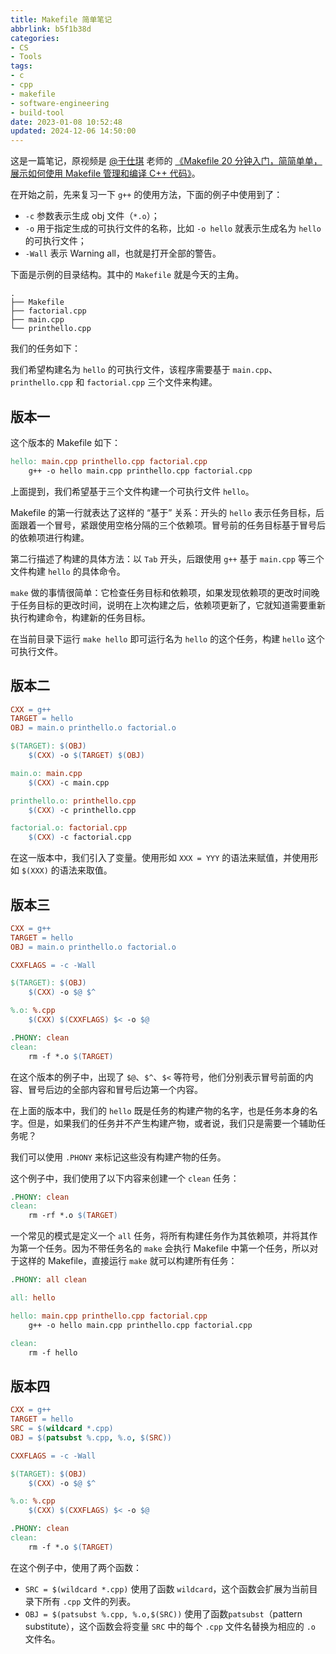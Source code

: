 ```yaml
---
title: Makefile 简单笔记
abbrlink: b5f1b38d
categories:
- CS
- Tools
tags:
- c
- cpp
- makefile
- software-engineering
- build-tool
date: 2023-01-08 10:52:48
updated: 2024-12-06 14:50:00
---
```


这是一篇笔记，原视频是 [@于仕琪](https://space.bilibili.com/519963684) 老师的 [《Makefile 20 分钟入门，简简单单，展示如何使用 Makefile 管理和编译 C++ 代码》](https://www.bilibili.com/video/BV188411L7d2)。

<!--more-->

在开始之前，先来复习一下 `g++` 的使用方法，下面的例子中使用到了：

- `-c` 参数表示生成 obj 文件（`*.o`）；
- `-o` 用于指定生成的可执行文件的名称，比如 `-o hello` 就表示生成名为 `hello` 的可执行文件；
- `-Wall` 表示 Warning all，也就是打开全部的警告。

下面是示例的目录结构。其中的 `Makefile` 就是今天的主角。

```text
.
├── Makefile
├── factorial.cpp
├── main.cpp
└── printhello.cpp
```

我们的任务如下：

我们希望构建名为 `hello` 的可执行文件，该程序需要基于 `main.cpp`、`printhello.cpp` 和 `factorial.cpp` 三个文件来构建。

## 版本一

这个版本的 Makefile 如下：

```makefile
hello: main.cpp printhello.cpp factorial.cpp
    g++ -o hello main.cpp printhello.cpp factorial.cpp
```

上面提到，我们希望基于三个文件构建一个可执行文件 `hello`。

Makefile 的第一行就表达了这样的 “基于” 关系：开头的 `hello` 表示任务目标，后面跟着一个冒号，紧跟使用空格分隔的三个依赖项。冒号前的任务目标基于冒号后的依赖项进行构建。

第二行描述了构建的具体方法：以 `Tab` 开头，后跟使用 `g++` 基于 `main.cpp` 等三个文件构建 `hello` 的具体命令。

`make` 做的事情很简单：它检查任务目标和依赖项，如果发现依赖项的更改时间晚于任务目标的更改时间，说明在上次构建之后，依赖项更新了，它就知道需要重新执行构建命令，构建新的任务目标。

在当前目录下运行 `make hello` 即可运行名为 `hello` 的这个任务，构建 `hello` 这个可执行文件。

## 版本二

```makefile
CXX = g++
TARGET = hello
OBJ = main.o printhello.o factorial.o

$(TARGET): $(OBJ)
    $(CXX) -o $(TARGET) $(OBJ)

main.o: main.cpp
    $(CXX) -c main.cpp

printhello.o: printhello.cpp
    $(CXX) -c printhello.cpp

factorial.o: factorial.cpp
    $(CXX) -c factorial.cpp
```

在这一版本中，我们引入了变量。使用形如 `XXX = YYY` 的语法来赋值，并使用形如 `$(XXX)` 的语法来取值。

## 版本三

```makefile
CXX = g++
TARGET = hello
OBJ = main.o printhello.o factorial.o

CXXFLAGS = -c -Wall

$(TARGET): $(OBJ)
    $(CXX) -o $@ $^

%.o: %.cpp
    $(CXX) $(CXXFLAGS) $< -o $@

.PHONY: clean
clean:
    rm -f *.o $(TARGET)
```

在这个版本的例子中，出现了 `$@`、`$^`、`$<` 等符号，他们分别表示冒号前面的内容、冒号后边的全部内容和冒号后边第一个内容。

在上面的版本中，我们的 `hello` 既是任务的构建产物的名字，也是任务本身的名字。但是，如果我们的任务并不产生构建产物，或者说，我们只是需要一个辅助任务呢？

我们可以使用 `.PHONY` 来标记这些没有构建产物的任务。

这个例子中，我们使用了以下内容来创建一个 `clean` 任务：

```makefile
.PHONY: clean
clean:
    rm -rf *.o $(TARGET)
```

一个常见的模式是定义一个 `all` 任务，将所有构建任务作为其依赖项，并将其作为第一个任务。因为不带任务名的 `make` 会执行 Makefile 中第一个任务，所以对于这样的 Makefile，直接运行 `make` 就可以构建所有任务：

```makefile
.PHONY: all clean

all: hello

hello: main.cpp printhello.cpp factorial.cpp
    g++ -o hello main.cpp printhello.cpp factorial.cpp

clean:
    rm -f hello
```

## 版本四

```makefile
CXX = g++
TARGET = hello
SRC = $(wildcard *.cpp)
OBJ = $(patsubst %.cpp, %.o, $(SRC))

CXXFLAGS = -c -Wall

$(TARGET): $(OBJ)
    $(CXX) -o $@ $^

%.o: %.cpp
    $(CXX) $(CXXFLAGS) $< -o $@

.PHONY: clean
clean:
    rm -f *.o $(TARGET)
```

在这个例子中，使用了两个函数：

- `SRC = $(wildcard *.cpp)` 使用了函数 `wildcard`，这个函数会扩展为当前目录下所有 `.cpp` 文件的列表。
- `OBJ = $(patsubst %.cpp, %.o,$(SRC))` 使用了函数`patsubst`（pattern substitute），这个函数会将变量 `SRC` 中的每个 `.cpp` 文件名替换为相应的 `.o` 文件名。
